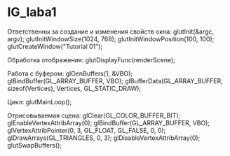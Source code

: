 # IG_laba1
Ответственны за создание и изменения свойств окна:
glutInit(&argc, argv);
glutInitWindowSize(1024, 768);
glutInitWindowPosition(100, 100);
glutCreateWindow("Tutorial 01");

Обработка отображения:
glutDisplayFunc(renderScene);

Работа с буфером:
glGenBuffers(1, &VBO);
glBindBuffer(GL_ARRAY_BUFFER, VBO);
glBufferData(GL_ARRAY_BUFFER, sizeof(Vertices), Vertices, GL_STATIC_DRAW);

Цикл:
glutMainLoop();

Отрисовываемая сцена:
glClear(GL_COLOR_BUFFER_BIT);
glEnableVertexAttribArray(0);
glBindBuffer(GL_ARRAY_BUFFER, VBO);
glVertexAttribPointer(0, 3, GL_FLOAT, GL_FALSE, 0, 0);
glDrawArrays(GL_TRIANGLES, 0, 3);
glDisableVertexAttribArray(0);
glutSwapBuffers();
    

